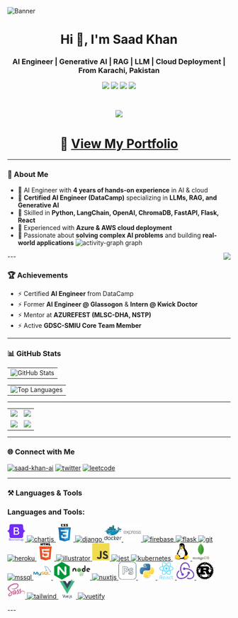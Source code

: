 ![Banner](https://res.cloudinary.com/superfolio/image/upload/v1620689979/68747470733a2f2f692e70696e696d672e636f6d2f6f726967696e616c732f63362f33332f63322f63363333633230656465383266306530636564376435373064626533613166332e676966_yjuh2s.gif)

<h1 align="center">Hi 👋, I'm Saad Khan</h1>
<h3 align="center">AI Engineer | Generative AI | RAG | LLM | Cloud Deployment | From Karachi, Pakistan</h3>
<p align="center">
  <img src="https://media4.giphy.com/media/v1.Y2lkPTc5MGI3NjExaDdoMGNjbXdxZmtwYjJ5b3p3cTVtdjUwcGJjNTBoN3dkZHhvYXNjbyZlcD12MV9pbnRlcm5hbF9naWZfYnlfaWQmY3Q9cw/ln7z2eWriiQAllfVcn/giphy.gif" width="100">
  <img src="https://i.giphy.com/media/LMt9638dO8dftAjtco/200.webp" width="100">
  <img src="https://media0.giphy.com/media/v1.Y2lkPTc5MGI3NjExcWJpdzRrdWpraDQ5b2MxZDZvZmI1dXhzNXlzY3Bhazl2b3VkamdwZSZlcD12MV9pbnRlcm5hbF9naWZfYnlfaWQmY3Q9Zw/du3J3cXyzhj75IOgvA/giphy.gif" width="100">
  <img src="https://media3.giphy.com/media/v1.Y2lkPTc5MGI3NjExcDk2Y3hyZWx3ZTN3NGhheHhycWVsZjdwdDB6d2hweGpkemk1ZXB3diZlcD12MV9pbnRlcm5hbF9naWZfYnlfaWQmY3Q9cw/tAjb5pyCEBhEb8jWxC/giphy.gif" width="100">
</p>

<br>

<p align="center">
  <a href="https://github.com/DenverCoder1/readme-typing-svg">
    <img src="https://readme-typing-svg.herokuapp.com?lines=AI+Engineer;Certified+AI+Engineer;4+Years+Experience;LLM+%26+RAG+Specialist;Cloud+Deployment+(AWS+%26+Azure);OpenAI+%7C+LangChain+%7C+ChromaDB;Python+Developer;Always+learning+%7C+Always+Evolving&center=true&width=600&height=50">
  </a>
</p>

<h1 align="center">
  🔗 <a href="https://saadtheaiengineer01.netlify.app/" target="_blank">View My Portfolio</a>
</h1>

---

### 🚀 About Me
- 🔹 AI Engineer with **4 years of hands-on experience** in AI & cloud  
- 🔹 **Certified AI Engineer (DataCamp)** specializing in **LLMs, RAG, and Generative AI**  
- 🔹 Skilled in **Python, LangChain, OpenAI, ChromaDB, FastAPI, Flask, React**  
- 🔹 Experienced with **Azure & AWS cloud deployment**  
- 🔹 Passionate about **solving complex AI problems** and building **real-world applications**
    <img src="https://github-readme-activity-graph.vercel.app/graph?username=SAme3rAijaz&radius=16&theme=react&area=true&order=5" height="300" alt="activity-graph graph"  />

<p align="left">
<img align="right" height="150" src="https://institute.careerguide.com/wp-content/uploads/2020/10/e426702edf874b181aced1e2fa5c6cde.gif"  />


</p>
---

### 🏆 Achievements
- ⚡ Certified **AI Engineer** from DataCamp  
- ⚡ Former **AI Engineer @ Glassogon** & **Intern @ Kwick Doctor**  
- ⚡ Mentor at **AZUREFEST (MLSC-DHA, NSTP)**  
- ⚡ Active **GDSC-SMIU Core Team Member**  

---

### 📊 GitHub Stats
<table>
  <tr>
    <td>
      <img src="https://github-readme-stats-sigma-five.vercel.app/api?username=saad25011&show_icons=true&locale=en&count_private=true" alt="GitHub Stats" />
    </td>
  </tr>
</table>
<!-- 📊 Top Stats Row -->
<table>
  <tr>
    <td>
      <img src="https://github-readme-stats-sigma-five.vercel.app/api/top-langs?username=saad25011&show_icons=true&locale=en&layout=compact" alt="Top Languages" />
    </td>
  </tr>
</table>

---

<!-- 🚀 Featured Projects Row -->
<table>
  <tr>
    <td>
      <a href="https://github.com/saad25011/Ai-Assistant">
        <img src="https://github-readme-stats-sigma-five.vercel.app/api/pin/?username=saad25011&repo=Ai-Assistant" />
      </a>
    </td>
    <td>
      <a href="https://github.com/saad25011/chat-with-AI">
        <img src="https://github-readme-stats-sigma-five.vercel.app/api/pin/?username=saad25011&repo=chat-with-AI" />
      </a>
    </td>
  </tr>
  <tr>
    <td>
      <a href="https://github.com/saad25011/Another-Repo">
        <img src="https://github-readme-stats-sigma-five.vercel.app/api/pin/?username=saad25011&repo=Another-Repo" />
      </a>
    </td>
    <td>
      <a href="https://github.com/saad25011/One-More-Repo">
        <img src="https://github-readme-stats-sigma-five.vercel.app/api/pin/?username=saad25011&repo=One-More-Repo" />
      </a>
    </td>
  </tr>
</table>



---

### 🌐 Connect with Me
<p align="left">
<a href="https://www.linkedin.com/in/saadkhanofficial/" target="blank"><img align="center" src="https://raw.githubusercontent.com/rahuldkjain/github-profile-readme-generator/master/src/images/icons/Social/linked-in-alt.svg" alt="saad-khan-ai" height="30" width="40" /></a>
<a href="https://twitter.com/" target="blank"><img align="center" src="https://raw.githubusercontent.com/rahuldkjain/github-profile-readme-generator/master/src/images/icons/Social/twitter.svg" alt="twitter" height="30" width="40" /></a>
<a href="https://leetcode.com/" target="blank"><img align="center" src="https://raw.githubusercontent.com/rahuldkjain/github-profile-readme-generator/master/src/images/icons/Social/leet-code.svg" alt="leetcode" height="30" width="40" /></a>
</p>

---

### ⚒️ Languages & Tools
</p>

<h3 align="left">Languages and Tools:</h3>
<p align="left"> <a href="https://getbootstrap.com" target="_blank" rel="noreferrer"> <img src="https://raw.githubusercontent.com/devicons/devicon/master/icons/bootstrap/bootstrap-plain-wordmark.svg" alt="bootstrap" width="40" height="40"/> </a> <a href="https://www.chartjs.org" target="_blank" rel="noreferrer"> <img src="https://www.chartjs.org/media/logo-title.svg" alt="chartjs" width="40" height="40"/> </a> <a href="https://www.w3schools.com/css/" target="_blank" rel="noreferrer"> <img src="https://raw.githubusercontent.com/devicons/devicon/master/icons/css3/css3-original-wordmark.svg" alt="css3" width="40" height="40"/> </a> <a href="https://www.djangoproject.com/" target="_blank" rel="noreferrer"> <img src="https://cdn.worldvectorlogo.com/logos/django.svg" alt="django" width="40" height="40"/> </a> <a href="https://www.docker.com/" target="_blank" rel="noreferrer"> <img src="https://raw.githubusercontent.com/devicons/devicon/master/icons/docker/docker-original-wordmark.svg" alt="docker" width="40" height="40"/> </a> <a href="https://expressjs.com" target="_blank" rel="noreferrer"> <img src="https://raw.githubusercontent.com/devicons/devicon/master/icons/express/express-original-wordmark.svg" alt="express" width="40" height="40"/> </a> <a href="https://firebase.google.com/" target="_blank" rel="noreferrer"> <img src="https://www.vectorlogo.zone/logos/firebase/firebase-icon.svg" alt="firebase" width="40" height="40"/> </a> <a href="https://flask.palletsprojects.com/" target="_blank" rel="noreferrer"> <img src="https://www.vectorlogo.zone/logos/pocoo_flask/pocoo_flask-icon.svg" alt="flask" width="40" height="40"/> </a> <a href="https://git-scm.com/" target="_blank" rel="noreferrer"> <img src="https://www.vectorlogo.zone/logos/git-scm/git-scm-icon.svg" alt="git" width="40" height="40"/> </a> <a href="https://heroku.com" target="_blank" rel="noreferrer"> <img src="https://www.vectorlogo.zone/logos/heroku/heroku-icon.svg" alt="heroku" width="40" height="40"/> </a> <a href="https://www.w3.org/html/" target="_blank" rel="noreferrer"> <img src="https://raw.githubusercontent.com/devicons/devicon/master/icons/html5/html5-original-wordmark.svg" alt="html5" width="40" height="40"/> </a> <a href="https://www.adobe.com/in/products/illustrator.html" target="_blank" rel="noreferrer"> <img src="https://www.vectorlogo.zone/logos/adobe_illustrator/adobe_illustrator-icon.svg" alt="illustrator" width="40" height="40"/> </a> <a href="https://developer.mozilla.org/en-US/docs/Web/JavaScript" target="_blank" rel="noreferrer"> <img src="https://raw.githubusercontent.com/devicons/devicon/master/icons/javascript/javascript-original.svg" alt="javascript" width="40" height="40"/> </a> <a href="https://jestjs.io" target="_blank" rel="noreferrer"> <img src="https://www.vectorlogo.zone/logos/jestjsio/jestjsio-icon.svg" alt="jest" width="40" height="40"/> </a> <a href="https://kubernetes.io" target="_blank" rel="noreferrer"> <img src="https://www.vectorlogo.zone/logos/kubernetes/kubernetes-icon.svg" alt="kubernetes" width="40" height="40"/> </a> <a href="https://www.linux.org/" target="_blank" rel="noreferrer"> <img src="https://raw.githubusercontent.com/devicons/devicon/master/icons/linux/linux-original.svg" alt="linux" width="40" height="40"/> </a> <a href="https://www.mongodb.com/" target="_blank" rel="noreferrer"> <img src="https://raw.githubusercontent.com/devicons/devicon/master/icons/mongodb/mongodb-original-wordmark.svg" alt="mongodb" width="40" height="40"/> </a> <a href="https://www.microsoft.com/en-us/sql-server" target="_blank" rel="noreferrer"> <img src="https://www.svgrepo.com/show/303229/microsoft-sql-server-logo.svg" alt="mssql" width="40" height="40"/> </a> <a href="https://www.mysql.com/" target="_blank" rel="noreferrer"> <img src="https://raw.githubusercontent.com/devicons/devicon/master/icons/mysql/mysql-original-wordmark.svg" alt="mysql" width="40" height="40"/> </a> <a href="https://www.nginx.com" target="_blank" rel="noreferrer"> <img src="https://raw.githubusercontent.com/devicons/devicon/master/icons/nginx/nginx-original.svg" alt="nginx" width="40" height="40"/> </a> <a href="https://nodejs.org" target="_blank" rel="noreferrer"> <img src="https://raw.githubusercontent.com/devicons/devicon/master/icons/nodejs/nodejs-original-wordmark.svg" alt="nodejs" width="40" height="40"/> </a> <a href="https://nuxtjs.org/" target="_blank" rel="noreferrer"> <img src="https://www.vectorlogo.zone/logos/nuxtjs/nuxtjs-icon.svg" alt="nuxtjs" width="40" height="40"/> </a> <a href="https://www.photoshop.com/en" target="_blank" rel="noreferrer"> <img src="https://raw.githubusercontent.com/devicons/devicon/master/icons/photoshop/photoshop-line.svg" alt="photoshop" width="40" height="40"/> </a> <a href="https://www.python.org" target="_blank" rel="noreferrer"> <img src="https://raw.githubusercontent.com/devicons/devicon/master/icons/python/python-original.svg" alt="python" width="40" height="40"/> </a> <a href="https://reactjs.org/" target="_blank" rel="noreferrer"> <img src="https://raw.githubusercontent.com/devicons/devicon/master/icons/react/react-original-wordmark.svg" alt="react" width="40" height="40"/> </a> <a href="https://redux.js.org" target="_blank" rel="noreferrer"> <img src="https://raw.githubusercontent.com/devicons/devicon/master/icons/redux/redux-original.svg" alt="redux" width="40" height="40"/> </a> <a href="https://www.rust-lang.org" target="_blank" rel="noreferrer"> <img src="https://raw.githubusercontent.com/devicons/devicon/master/icons/rust/rust-plain.svg" alt="rust" width="40" height="40"/> </a> <a href="https://sass-lang.com" target="_blank" rel="noreferrer"> <img src="https://raw.githubusercontent.com/devicons/devicon/master/icons/sass/sass-original.svg" alt="sass" width="40" height="40"/> </a> <a href="https://tailwindcss.com/" target="_blank" rel="noreferrer"> <img src="https://www.vectorlogo.zone/logos/tailwindcss/tailwindcss-icon.svg" alt="tailwind" width="40" height="40"/> </a> <a href="https://vuejs.org/" target="_blank" rel="noreferrer"> <img src="https://raw.githubusercontent.com/devicons/devicon/master/icons/vuejs/vuejs-original-wordmark.svg" alt="vuejs" width="40" height="40"/> </a> <a href="https://vuetifyjs.com/en/" target="_blank" rel="noreferrer"> <img src="https://bestofjs.org/logos/vuetify.svg" alt="vuetify" width="40" height="40"/> </a> 
</p>
---
